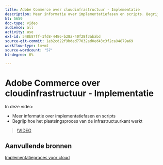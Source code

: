 ```yaml
---
title: Adobe Commerce over cloudinfrastructuur - Implementatie
description: Meer informatie over implementatiefasen en scripts. Begrijp hoe het plaatsingsproces van de infrastructuurkant ​ werkt.
kt: 5659
doc-type: video
audience: all
activity: use
exl-id: 548b87ff-1fd8-4486-b28a-40f28f3ababd
source-git-commit: 1eb2cd22f9bded77032ad0ed43c3f2ca84879a69
workflow-type: tm+mt
source-wordcount: '57'
ht-degree: 0%

---
```


# Adobe Commerce over cloudinfrastructuur - Implementatie

In deze video:

- Meer informatie over implementatiefasen en scripts
- Begrijp hoe het plaatsingsproces van de infrastructuurkant werkt &#x200B;

>[!VIDEO](https://video.tv.adobe.com/v/35695?quality=12&learn=on)

## Aanvullende bronnen

[Implementatieproces voor cloud](https://devdocs.magento.com/cloud/deploy/cloud-deployment-process.html)
